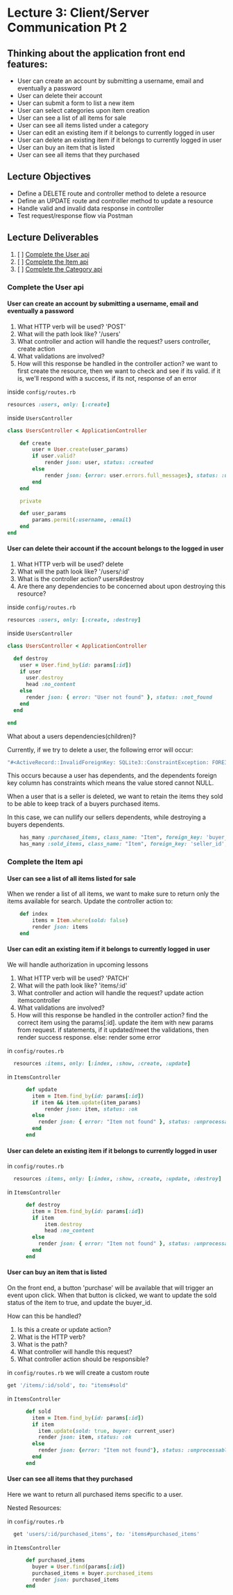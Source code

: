 # Lecture 3: Client/Server Communication Pt 2

## Thinking about the application front end features:

- User can create an account by submitting a username, email and eventually a password
- User can delete their account
- User can submit a form to list a new item
- User can select categories upon item creation
- User can see a list of all items for sale
- User can see all items listed under a category
- User can edit an existing item if it belongs to currently logged in user
- User can delete an existing item if it belongs to currently logged in user
- User can buy an item that is listed
- User can see all items that they purchased

## Lecture Objectives

- Define a DELETE route and controller method to delete a resource
- Define an UPDATE route and controller method to update a resource
- Handle valid and invalid data response in controller
- Test request/response flow via Postman

## Lecture Deliverables

1. [ ] [Complete the User api](#pt1)
2. [ ] [Complete the Item api](#pt2)
3. [ ] [Complete the Category api](#pt3)

### Complete the User api

<div id="pt1"></div>

#### User can create an account by submitting a username, email and eventually a password

1. What HTTP verb will be used? 'POST' 
2. What will the path look like? '/users' 
3. What controller and action will handle the request? users controller, create action 
4. What validations are involved?
5. How will this response be handled in the controller action? we want to first create the resource, then we want to check and see if its valid. if it is, we'll respond with a success, if its not, response of an error 

inside `config/routes.rb`

```rb
resources :users, only: [:create]
```

inside `UsersController`

```rb
class UsersController < ApplicationController

    def create
        user = User.create(user_params)
        if user.valid?
            render json: user, status: :created
        else
            render json: {error: user.errors.full_messages}, status: :unprocessable_entity
        end
    end

    private

    def user_params
        params.permit(:username, :email)
    end
end
```

#### User can delete their account if the account belongs to the logged in user

1. What HTTP verb will be used? delete
2. What will the path look like? '/users/:id'
3. What is the controller action? users#destroy
4. Are there any dependencies to be concerned about upon destroying this resource?

inside `config/routes.rb`

```rb
resources :users, only: [:create, :destroy]
```

inside `UsersController`

```rb
class UsersController < ApplicationController

  def destroy
    user = User.find_by(id: params[:id])
    if user
      user.destroy
      head :no_content
    else
      render json: { error: "User not found" }, status: :not_found
    end
  end

end
```

What about a users dependencies(children)?

Currently, if we try to delete a user, the following error will occur:

```rb
"#<ActiveRecord::InvalidForeignKey: SQLite3::ConstraintException: FOREIGN KEY constraint failed>"
```

This occurs because a user has dependents, and the dependents foreign key column has constraints which means the value stored cannot NULL.

When a user that is a seller is deleted, we want to retain the items they sold to be able to keep track of a buyers purchased items.

In this case, we can nullify our sellers dependents, while destroying a buyers dependents.

```rb
    has_many :purchased_items, class_name: "Item", foreign_key: 'buyer_id', dependent: :destroy
    has_many :sold_items, class_name: "Item", foreign_key: 'seller_id', dependent: :nullify
```

### Complete the Item api

<div id="pt2"></div>

#### User can see a list of all items listed for sale

When we render a list of all items, we want to make sure to return only the items available for search. Update the controller action to:

```rb
    def index
        items = Item.where(sold: false)
        render json: items
    end
```

#### User can edit an existing item if it belongs to currently logged in user

We will handle authorization in upcoming lessons

1. What HTTP verb will be used? 'PATCH' 
2. What will the path look like? 'items/:id'
3. What controller and action will handle the request? update action itemscontroller 
4. What validations are involved?
5. How will this response be handled in the controller action? find the correct item using the params[:id]. update the item with new params from request. if statements, if it updated/meet the validations, then render success response. else: render some error 

in `config/routes.rb`

```rb
  resources :items, only: [:index, :show, :create, :update]
```

in `ItemsController`

```rb
      def update
        item = Item.find_by(id: params[:id])
        if item && item.update(item_params)
            render json: item, status: :ok
        else
          render json: { error: "Item not found" }, status: :unprocessable_entity
        end
      end
```

#### User can delete an existing item if it belongs to currently logged in user

in `config/routes.rb`

```rb
  resources :items, only: [:index, :show, :create, :update, :destroy]
```

in `ItemsController`

```rb
      def destroy
        item = Item.find_by(id: params[:id])
        if item
            item.destroy
            head :no_content
        else
          render json: { error: "Item not found" }, status: :unprocessable_entity
        end
      end
```

#### User can buy an item that is listed

On the front end, a button 'purchase' will be available that will trigger an event upon click. When that button is clicked, we want to update the sold status of the item to true, and update the buyer_id.

How can this be handled?

1. Is this a create or update action?
2. What is the HTTP verb?
3. What is the path?
4. What controller will handle this request?
5. What controller action should be responsible?

in `config/routes.rb` we will create a custom route

```rb
get '/items/:id/sold', to: "items#sold"
```

in `ItemsController`

```rb
      def sold
        item = Item.find_by(id: params[:id])
        if item
          item.update(sold: true, buyer: current_user)
          render json: item, status: :ok
        else
          render json: {error: "Item not found"}, status: :unprocessable_entity
        end
      end
```

#### User can see all items that they purchased

Here we want to return all purchased items specific to a user.

Nested Resources:

in `config/routes.rb`

```rb
  get 'users/:id/purchased_items', to: 'items#purchased_items'
```

in `ItemsController`

```rb
      def purchased_items
        buyer = User.find(params[:id])
        purchased_items = buyer.purchased_items
        render json: purchased_items
      end
```
